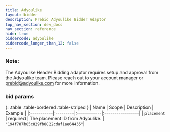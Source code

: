 ```yaml
---
title: Adyoulike
layout: bidder
description: Prebid Adyoulike Bidder Adaptor
top_nav_section: dev_docs
nav_section: reference
hide: true
biddercode: adyoulike
biddercode_longer_than_12: false
---
```


### Note:
The Adyoulike Header Bidding adaptor requires setup and approval from the Adyoulike team. Please reach out to your account manager or prebid@adyoulike.com for more information.

### bid params

{: .table .table-bordered .table-striped }
| Name | Scope | Description | Example |
|:-----------|:---------|:------------|:-----------------|
| `placement` | required | The placement ID from Adyoulike. | `"194f787b85c829fb8822cdaf1ae64435"`|
